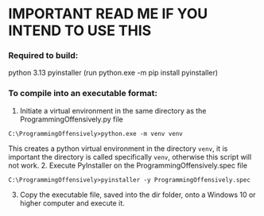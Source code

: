 # IMPORTANT READ ME IF YOU INTEND TO USE THIS

### Required to build:
python 3.13
pyinstaller		(run python.exe -m pip install pyinstaller)

### To compile into an executable format:

1. Initiate a virtual environment in the same directory as the ProgrammingOffensively.py file
  ```BatchFile cmd or powershell
  C:\ProgrammingOffensively>python.exe -m venv venv
  ```

  This creates a python virtual environment in the directory `venv`, it is important the directory is called specifically `venv`, otherwise this script will not work.
2. Execute PyInstaller on the ProgrammingOffensively.spec file
  ```BatchFile cmd or powershell
  C:\ProgrammingOffensively>pyinstaller -y ProgrammingOffensively.spec
  ```
3. Copy the executable file, saved into the dir folder, onto a Windows 10 or higher computer and execute it.
